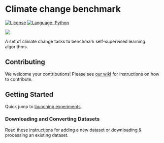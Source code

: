 # Climate change benchmark
[![License](https://img.shields.io/badge/License-Apache%202.0-blue.svg)](https://opensource.org/licenses/Apache-2.0)
[![Language: Python](https://img.shields.io/badge/language-Python%203.7%2B-green?logo=python&logoColor=green)](https://www.python.org)

<img src="https://github.com/ElementAI/climate-change-benchmark/raw/main/banner.png" />

A set of climate change tasks to benchmark self-supervised learning algorithms.


## Contributing

We welcome your contributions! Please see [our wiki](https://github.com/ElementAI/climate-change-benchmark/wiki#instructions-for-contributing) for instructions on how to contribute.

## Getting Started

Quick jump to [launching experiments](https://github.com/ElementAI/climate-change-benchmark/wiki/Running-Experiments-on-EAI-Toolkit).

### Downloading and Converting Datasets

Read these [instructions](https://github.com/ElementAI/climate-change-benchmark/tree/main/ccb/dataset_converters#readme) for adding a new dataset or downloading & processing an existing dataset.
